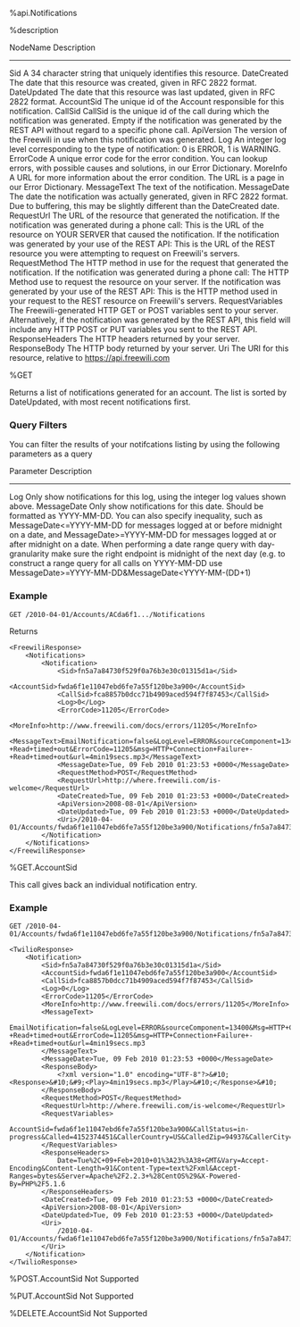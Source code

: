 %api.Notifications

%description

NodeName                 Description
-----------              ---------------
Sid                      A 34 character string that uniquely identifies this resource.
DateCreated              The date that this resource was created, given in RFC 2822 format.
DateUpdated              The date that this resource was last updated, given in RFC 2822 format.
AccountSid               The unique id of the Account responsible for this notification.
CallSid                  CallSid is the unique id of the call during which the notification was generated. 
                         Empty if the notification was generated by the REST API without regard to a specific phone call.
ApiVersion               The version of the Freewili in use when this notification was generated.
Log                      An integer log level corresponding to the type of notification: 0 is ERROR, 1 is WARNING.
ErrorCode                A unique error code for the error condition. You can lookup errors, 
                         with possible causes and solutions, in our Error Dictionary.
MoreInfo                 A URL for more information about the error condition. The URL is a page in our Error Dictionary.
MessageText              The text of the notification.
MessageDate              The date the notification was actually generated, given in RFC 2822 format. 
                         Due to buffering, this may be slightly different than the DateCreated date.
RequestUrl               The URL of the resource that generated the notification. 
                         If the notification was generated during a phone call: 
                         This is the URL of the resource on YOUR SERVER that caused the notification. 
                         If the notification was generated by your use of the REST API:
                         This is the URL of the REST resource you were attempting to request on Freewili's servers.
RequestMethod            The HTTP method in use for the request that generated the notification. 
                         If the notification was generated during a phone call: 
                         The HTTP Method use to request the resource on your server. 
                         If the notification was generated by your use of the REST API: 
                         This is the HTTP method used in your request to the REST resource on Freewili's servers.
RequestVariables	     The Freewili-generated HTTP GET or POST variables sent to your server. 
                         Alternatively, if the notification was generated by the REST API, 
                         this field will include any HTTP POST or PUT variables you sent to the REST API.
ResponseHeaders	         The HTTP headers returned by your server.
ResponseBody	         The HTTP body returned by your server.
Uri	                     The URI for this resource, relative to https://api.freewili.com



%GET

Returns a list of notifications generated for an account. The list is sorted by DateUpdated, with most recent notifications first.

### Query Filters ###
You can filter the results of your notifcations listing by using the following
parameters as a query

Parameter	     Description
------------     ---------------
Log              Only show notifications for this log, using the integer log
                 values shown above.
MessageDate      Only show notifications for this date. Should be formatted as
                 YYYY-MM-DD. You can also specify inequality, such as 
                 MessageDate<=YYYY-MM-DD for messages logged at or before 
                 midnight on a date, and MessageDate>=YYYY-MM-DD for messages
                 logged at or after midnight on a date. When performing a date
                 range query with day-granularity make sure the right endpoint
                 is midnight of the next day (e.g. to construct a range query 
                 for all calls on YYYY-MM-DD use 
                 MessageDate>=YYYY-MM-DD&MessageDate<YYYY-MM-(DD+1)


### Example ###

~~~
GET /2010-04-01/Accounts/ACda6f1.../Notifications
~~~

Returns 

~~~{ .xml }
<FreewiliResponse>
    <Notifications>
        <Notification>
            <Sid>fn5a7a84730f529f0a76b3e30c01315d1a</Sid>
            <AccountSid>fwda6f1e11047ebd6fe7a55f120be3a900</AccountSid>
            <CallSid>fca8857b0dcc71b4909aced594f7f87453</CallSid>
            <Log>0</Log>
            <ErrorCode>11205</ErrorCode>
            <MoreInfo>http://www.freewili.com/docs/errors/11205</MoreInfo>
            <MessageText>EmailNotification=false&LogLevel=ERROR&sourceComponent=13400&Msg=HTTP+Connection+Failure+-+Read+timed+out&ErrorCode=11205&msg=HTTP+Connection+Failure+-+Read+timed+out&url=4min19secs.mp3</MessageText>
            <MessageDate>Tue, 09 Feb 2010 01:23:53 +0000</MessageDate>
            <RequestMethod>POST</RequestMethod>
            <RequestUrl>http://where.freewili.com/is-welcome</RequestUrl>
            <DateCreated>Tue, 09 Feb 2010 01:23:53 +0000</DateCreated>
            <ApiVersion>2008-08-01</ApiVersion>
            <DateUpdated>Tue, 09 Feb 2010 01:23:53 +0000</DateUpdated>
            <Uri>/2010-04-01/Accounts/fwda6f1e11047ebd6fe7a55f120be3a900/Notifications/fn5a7a84730f529f0a76b3e30c01315d1a</Uri>
        </Notification>
    </Notifications>
</FreewiliResponse>
~~~

%GET.AccountSid

This call gives back an individual notification entry.

### Example ###
~~~
GET /2010-04-01/Accounts/fwda6f1e11047ebd6fe7a55f120be3a900/Notifications/fn5a7a84730f529f0a76b3e30c01315d1a
~~~

~~~{ .xml }
<TwilioResponse>
    <Notification>
        <Sid>fn5a7a84730f529f0a76b3e30c01315d1a</Sid>
        <AccountSid>fwda6f1e11047ebd6fe7a55f120be3a900</AccountSid>
        <CallSid>fca8857b0dcc71b4909aced594f7f87453</CallSid>
        <Log>0</Log>
        <ErrorCode>11205</ErrorCode>
        <MoreInfo>http://www.freewili.com/docs/errors/11205</MoreInfo>
        <MessageText>
            EmailNotification=false&LogLevel=ERROR&sourceComponent=13400&Msg=HTTP+Connection+Failure+-+Read+timed+out&ErrorCode=11205&msg=HTTP+Connection+Failure+-+Read+timed+out&url=4min19secs.mp3
        </MessageText>
        <MessageDate>Tue, 09 Feb 2010 01:23:53 +0000</MessageDate>
        <ResponseBody>
            <?xml version="1.0" encoding="UTF-8"?>&#10;<Response>&#10;&#9;<Play>4min19secs.mp3</Play>&#10;</Response>&#10;
        </ResponseBody>
        <RequestMethod>POST</RequestMethod>
        <RequestUrl>http://where.freewili.com/is-welcome</RequestUrl>
        <RequestVariables>
            AccountSid=fwda6f1e11047ebd6fe7a55f120be3a900&CallStatus=in-progress&Called=4152374451&CallerCountry=US&CalledZip=94937&CallerCity=&Caller=4150000000&CalledCity=INVERNESS&CalledCountry=US&DialStatus=answered&CallerState=California&CallSid=fca8857b0dcc71b4909aced594f7f87453&CalledState=CA&CallerZip=
        </RequestVariables>
        <ResponseHeaders>
            Date=Tue%2C+09+Feb+2010+01%3A23%3A38+GMT&Vary=Accept-Encoding&Content-Length=91&Content-Type=text%2Fxml&Accept-Ranges=bytes&Server=Apache%2F2.2.3+%28CentOS%29&X-Powered-By=PHP%2F5.1.6
        </ResponseHeaders>
        <DateCreated>Tue, 09 Feb 2010 01:23:53 +0000</DateCreated>
        <ApiVersion>2008-08-01</ApiVersion>
        <DateUpdated>Tue, 09 Feb 2010 01:23:53 +0000</DateUpdated>
        <Uri>
            /2010-04-01/Accounts/fwda6f1e11047ebd6fe7a55f120be3a900/Notifications/fn5a7a84730f529f0a76b3e30c01315d1a
        </Uri>
    </Notification>
</TwilioResponse>
~~~

%POST.AccountSid
Not Supported

%PUT.AccountSid
Not Supported

%DELETE.AccountSid
Not Supported